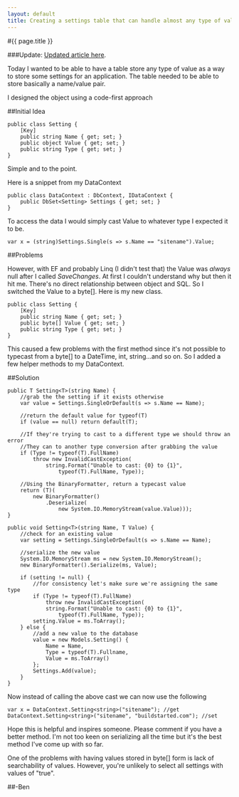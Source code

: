 ```yaml
---
layout: default
title: Creating a settings table that can handle almost any type of value
---
```

#{{ page.title }}

###Update: <a href='http://buildstarted.com/2010/08/13/update-settings-table-with-extension-methods/'>Updated article here</a>.

Today I wanted to be able to have a table store any type of value as a way to store some settings for an application.
The table needed to be able to store basically a name/value pair.

I designed the object using a code-first approach

##Initial Idea

    public class Setting {
        [Key]
        public string Name { get; set; }
        public object Value { get; set; }
        public string Type { get; set; }
    }


Simple and to the point.

Here is a snippet from my DataContext

    public class DataContext : DbContext, IDataContext {
        public DbSet<Setting> Settings { get; set; }
    }


To access the data I would simply cast Value to whatever type I expected it to be.

    var x = (string)Settings.Single(s => s.Name == "sitename").Value;

##Problems

However, with EF and probably Linq (I didn't test that) the Value was <em>always</em> null after I called <em>SaveChanges</em>.
At first I couldn't understand why but then it hit me. There's no direct relationship between object and SQL. So I switched the Value to a byte[]. Here is my new class.

    public class Setting {
        [Key]
        public string Name { get; set; }
        public byte[] Value { get; set; }
        public string Type { get; set; }
    }


This caused a few problems with the first method since it's not possible to typecast from a byte[] to a DateTime, int, string...and so on. So I added a few helper methods to my DataContext.

##Solution

	public T Setting<T>(string Name) {
		//grab the the setting if it exists otherwise
		var value = Settings.SingleOrDefault(s => s.Name == Name);

		//return the default value for typeof(T)
		if (value == null) return default(T);

		//If they're trying to cast to a different type we should throw an error
		//They can to another type conversion after grabbing the value
		if (Type != typeof(T).FullName)
			throw new InvalidCastException(
				string.Format("Unable to cast: {0} to {1}",
					typeof(T).FullName, Type));

		//Using the BinaryFormatter, return a typecast value
		return (T)(
			new BinaryFormatter()
				.Deserialize(
					new System.IO.MemoryStream(value.Value)));
	}

	public void Setting<T>(string Name, T Value) {
		//check for an existing value
		var setting = Settings.SingleOrDefault(s => s.Name == Name);

		//serialize the new value
		System.IO.MemoryStream ms = new System.IO.MemoryStream();
		new BinaryFormatter().Serialize(ms, Value);

		if (setting != null) {
			//for consistency let's make sure we're assigning the same type
			if (Type != typeof(T).FullName)
				throw new InvalidCastException(
				string.Format("Unable to cast: {0} to {1}", 
					typeof(T).FullName, Type));
			setting.Value = ms.ToArray();
		} else {
			//add a new value to the database
			value = new Models.Setting() {
				Name = Name,
				Type = typeof(T).Fullname,
				Value = ms.ToArray()
			};
			Settings.Add(value);
		}
	}


Now instead of calling the above cast we can now use the following

    var x = DataContext.Setting<string>("sitename"); //get
    DataContext.Setting<string>("sitename", "buildstarted.com"); //set

Hope this is helpful and inspires someone. Please comment if you have a better method. I'm not too keen on serializing all the time but it's the best method I've come up with so far.

One of the problems with having values stored in byte[] form is lack of searchability of values. However, you're unlikely to select all settings with values of "true".

##-Ben